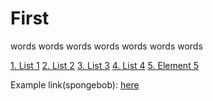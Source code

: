 # First

words words words words words words words

[1. List 1](example-file-name.md)
[2. List 2](the-second-name.md)
[3. List 3](3.md)
[4. List 4](one-more.md)
[5. Element 5](all-of-them-have-md.md)

Example link(spongebob): [here](https://youtu.be/e3fS1SOwLWU?si=zqapl_hB7tp6oMVL)
